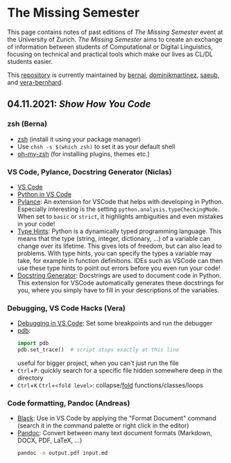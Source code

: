 # The Missing Semester

This page contains notes of past editions of *The Missing Semester* event at the University of Zurich. *The Missing Semester* aims to create an exchange of information between students of Computational or Digital Linguistics, focusing on technical and practical tools which make our lives as CL/DL students easier.

This [repository](https://github.com/saeub/missing-semester/) is currently maintained by [bernai](https://github.com/bernai/), [dominikmartinez](https://github.com/dominikmartinez/), [saeub](https://github.com/saeub/), and [vera-bernhard](https://github.com/vera-bernhard/).

## 04.11.2021: *Show How You Code*

### zsh (Berna)

- [zsh](https://www.zsh.org/) (install it using your package manager)
- Use `chsh -s $(which zsh)` to set it as your default shell
- [oh-my-zsh](https://ohmyz.sh/) (for installing plugins, themes etc.)

### VS Code, Pylance, Docstring Generator (Niclas)

- [VS Code](https://code.visualstudio.com/)
- [Python in VS Code](https://code.visualstudio.com/docs/python/python-tutorial)
- [Pylance](https://marketplace.visualstudio.com/items?itemName=ms-python.vscode-pylance): An extension for VSCode that helps with developing in Python. Especially interesting is the setting `python.analysis.typeCheckingMode`. When set to `basic` or `strict`, it highlights ambiguities and even mistakes in your code!
- [Type Hints](https://realpython.com/python-type-checking/): Python is a dynamically typed programming language. This means that the type (string, integer, dictionary, ...) of a variable can change over its lifetime. This gives lots of freedom, but can also lead to problems. With type hints, you can specify the types a variable may take, for example in function definitions. IDEs such as VSCode can then use these type hints to point out errors before you even run your code!
- [Docstring Generator](https://marketplace.visualstudio.com/items?itemName=njpwerner.autodocstring): Docstrings are used to document code in Python. This extension for VSCode automatically generates these docstrings for you, where you simply have to fill in your descriptions of the variables.

### Debugging, VS Code Hacks (Vera)

- [Debugging in VS Code](https://code.visualstudio.com/docs/editor/debugging): Set some breakpoints and run the debugger
- [pdb](https://docs.python.org/3/library/pdb.html):
  ```py
  import pdb
  pdb.set_trace()  # script stops exactly at this line
  ```
  useful for bigger project, when you can't just run the file
- `Ctrl`+`P`: quickly search for a specific file hidden somewhere deep in the directory
- `Ctrl`+`K` `Ctrl`+`<fold level>`: collapse/[fold](https://code.visualstudio.com/docs/editor/codebasics#_folding) functions/classes/loops

### Code formatting, Pandoc (Andreas)

- [Black](https://black.readthedocs.io/en/stable/): Use in VS Code by applying the "Format Document" command (search it in the command palette or right click in the editor)
- [Pandoc](https://pandoc.org/): Convert between many text document formats (Markdown, DOCX, PDF, LaTeX, ...)
  ```bash
  pandoc -o output.pdf input.md
  ```

